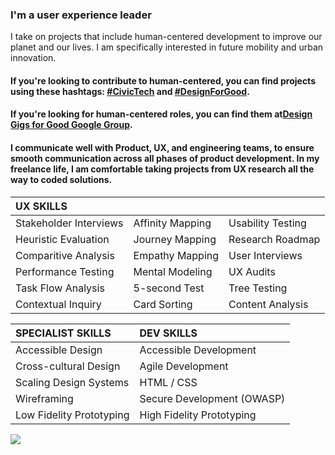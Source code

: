 ### I'm a user experience leader
I take on projects that include human-centered development to improve our planet and our lives. I am specifically interested in future mobility and urban innovation. 

#### If you're looking to contribute to human-centered, you can find projects using these hashtags: [#CivicTech](https://github.com/search?q=%23CivicTech&type=repositories) and [#DesignForGood](https://designforgood.org/). 
#### If you're looking for human-centered roles, you can find them at[Design Gigs for Good Google Group](https://groups.google.com/g/design-gigs-for-good). 

#### I communicate well with Product, UX, and engineering teams, to ensure smooth communication across all phases of product development. In my freelance life, I am comfortable taking projects from UX research all the way to coded solutions. 


| UX SKILLS | | |
|:-----------------------|:-----------------|:-------------------|
| Stakeholder Interviews | Affinity Mapping | Usability Testing  |  
| Heuristic Evaluation   | Journey Mapping  | Research Roadmap   | 
| Comparitive Analysis   | Empathy Mapping  | User Interviews    |  
| Performance Testing    | Mental Modeling  | UX Audits          |
| Task Flow Analysis     | 5-second Test    | Tree Testing       |
| Contextual Inquiry     | Card Sorting     | Content Analysis   |  

| SPECIALIST SKILLS | DEV SKILLS | 
|:-------------------------|:---------------------------|
| Accessible Design        | Accessible Development     |
| Cross-cultural Design    | Agile Development          |
| Scaling Design Systems   | HTML  / CSS                |
| Wireframing              | Secure Development (OWASP) |       
| Low Fidelity Prototyping | High Fidelity Prototyping  | 

[![](https://hits.sh/github.com/codethirteen.svg?style=flat-square&label=%E2%A0%80&color=9f9f9f)](https://hits.sh/github.com/codethirteen/)
